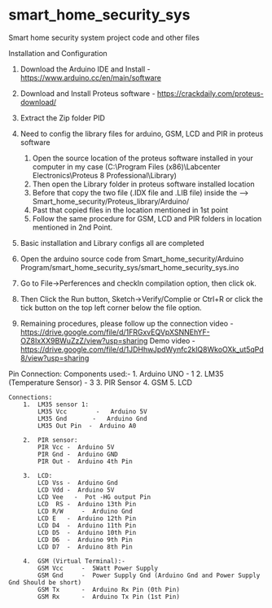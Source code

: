 # smart_home_security_sys
Smart home security system project code and other files

Installation and Configuration
1. Download the Arduino IDE and Install - https://www.arduino.cc/en/main/software

2. Download and Install Proteus software - https://crackdaily.com/proteus-download/

3. Extract the Zip folder PID


5. Need to config the library files for arduino, GSM, LCD and PIR in proteus software
	1. Open the source location of the proteus software installed in your computer
	   in my case (C:\Program Files (x86)\Labcenter Electronics\Proteus 8 Professional\Library)
	2. Then open the Library folder in proteus software installed location 
	3. Before that copy the two file (.IDX file and .LIB file) inside the --> Smart_home_security/Proteus_library/Arduino/
	4. Past that copied files in the location mentioned in 1st point
	5. Follow the same procedure for GSM, LCD and PIR folders in location mentioned in 2nd Point.

6. Basic installation and Library configs all are completed

7. Open the arduino source code from Smart_home_security/Arduino Program/smart_home_security_sys/smart_home_security_sys.ino

8. Go to File->Perferences and checkIn compilation option, then click ok.

9. Then Click the Run button, Sketch->Verify/Complie or Ctrl+R or click the tick button on the top left corner below the file option.


10. Remaining procedures, please follow up the connection video - https://drive.google.com/file/d/1FRGxvEQVpXSNNEhYF-OZ8IxXX9BWuZzZ/view?usp=sharing
      Demo video - https://drive.google.com/file/d/1JDHhwJpdWynfc2klQ8WkoOXk_ut5qPd8/view?usp=sharing

Pin Connection:
	Components used:-
		1.  Arduino UNO - 1 
		2.  LM35 (Temperature Sensor) - 3
		3.  PIR Sensor
		4.  GSM
		5. LCD

	Connections:
		1.  LM35 sensor 1:
			LM35 Vcc        -   Arduino 5V
			LM35 Gnd       -   Arduino Gnd
			LM35 Out Pin  -  Arduino A0

		2.  PIR sensor:
			PIR Vcc	-  Arduino 5V
			PIR Gnd	-  Arduino GND
			PIR Out	-  Arduino 4th Pin

		3.  LCD:
			LCD Vss	-  Arduino Gnd
			LCD Vdd	-  Arduino 5V
			LCD Vee   -  Pot -HG output Pin
			LCD  RS	-  Arduino 13th Pin
			LCD R/W 	-  Arduino Gnd
			LCD E	-  Arduino 12th Pin
			LCD D4	-  Arduino 11th Pin
			LCD D5	-  Arduino 10th Pin
			LCD D6	-  Arduino 9th Pin
			LCD D7	-  Arduino 8th Pin
		
		4.  GSM (Virtual Terminal):-
			GSM Vcc		-  5Watt Power Supply
			GSM Gnd		-  Power Supply Gnd (Arduino Gnd and Power Supply Gnd Should be short)
			GSM Tx		-  Arduino Rx Pin (0th Pin)
			GSM Rx		-  Arduino Tx Pin (1st Pin)
